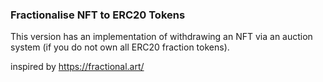 ### Fractionalise NFT to ERC20 Tokens
This version has an implementation of withdrawing an NFT via an auction system (if you do not own all ERC20 fraction tokens).

inspired by https://fractional.art/
